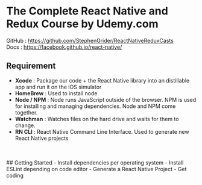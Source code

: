 # The Complete React Native and Redux Course by Udemy.com

GitHub : https://github.com/StephenGrider/ReactNativeReduxCasts<br>
Docs : https://facebook.github.io/react-native/


## Requirement
  - <b>Xcode</b> : Package our code + the React Native library into an distillable app and run it on the iOS simulator
  - <b>HomeBrew</b> : Used to install node
  - <b>Node / NPM</b> : Node runs JavaScript outside of the browser. NPM is used for installing and managing dependencies. Node and NPM come together.
  - <b>Watchman</b> : Watches files on the hard drive and waits for them to change.
  - <b>RN CLI</b> : React Native Command Line Interface. Used to generate new React Native projects
<br>
<br>
## Getting Started
  - Install dependencies per operating system
  - Install ESLint depending on code editor
  - Generate a React Native Project
  - Get coding



